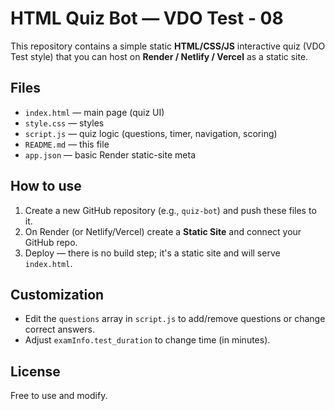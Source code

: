 # HTML Quiz Bot — VDO Test - 08

This repository contains a simple static **HTML/CSS/JS** interactive quiz (VDO Test style) that you can host on **Render / Netlify / Vercel** as a static site.

## Files
- `index.html` — main page (quiz UI)
- `style.css` — styles
- `script.js` — quiz logic (questions, timer, navigation, scoring)
- `README.md` — this file
- `app.json` — basic Render static-site meta

## How to use
1. Create a new GitHub repository (e.g., `quiz-bot`) and push these files to it.
2. On Render (or Netlify/Vercel) create a **Static Site** and connect your GitHub repo.
3. Deploy — there is no build step; it's a static site and will serve `index.html`.

## Customization
- Edit the `questions` array in `script.js` to add/remove questions or change correct answers.
- Adjust `examInfo.test_duration` to change time (in minutes).

## License
Free to use and modify.
